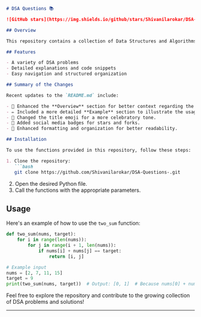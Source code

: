 ```markdown
# DSA Questions 📚

![GitHub stars](https://img.shields.io/github/stars/Shivanilarokar/DSA-Questions-?style=social) ![GitHub forks](https://img.shields.io/github/forks/Shivanilarokar/DSA-Questions-?style=social)

## Overview

This repository contains a collection of Data Structures and Algorithms (DSA) questions and solutions, aimed at helping developers improve their coding skills and understanding of fundamental concepts. Whether you are preparing for coding interviews or just want to enhance your problem-solving skills, this repository is a valuable resource.

## Features

- A variety of DSA problems
- Detailed explanations and code snippets
- Easy navigation and structured organization

## Summary of the Changes

Recent updates to the `README.md` include:

- 📜 Enhanced the **Overview** section for better context regarding the repository.
- ✏️ Included a more detailed **Example** section to illustrate the usage of the `two_sum` function.
- 🎉 Changed the title emoji for a more celebratory tone.
- 🔗 Added social media badges for stars and forks.
- 📑 Enhanced formatting and organization for better readability.

## Installation

To use the functions provided in this repository, follow these steps:

1. Clone the repository:
   ```bash
   git clone https://github.com/Shivanilarokar/DSA-Questions-.git
   ```
2. Open the desired Python file.
3. Call the functions with the appropriate parameters.

## Usage

Here's an example of how to use the `two_sum` function:

```python
def two_sum(nums, target):
    for i in range(len(nums)):
        for j in range(i + 1, len(nums)):
            if nums[i] + nums[j] == target:
                return [i, j]

# Example input
nums = [2, 7, 11, 15]
target = 9
print(two_sum(nums, target))  # Output: [0, 1]  # Because nums[0] + nums[1] == 9
```

Feel free to explore the repository and contribute to the growing collection of DSA problems and solutions!

---
```